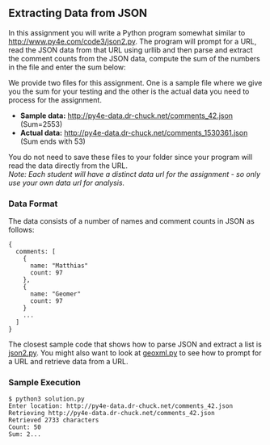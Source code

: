 ## Extracting Data from JSON

In this assignment you will write a Python program somewhat similar to http://www.py4e.com/code3/json2.py.
The program will prompt for a URL, read the JSON data from that URL using urllib and then parse and extract the comment counts from the JSON data, compute the sum of the numbers in the file and enter the sum below:

We provide two files for this assignment.
One is a sample file where we give you the sum for your testing and the other is the actual data you need to process for the assignment.

- **Sample data:** http://py4e-data.dr-chuck.net/comments_42.json (Sum=2553)
- **Actual data:** http://py4e-data.dr-chuck.net/comments_1530361.json (Sum ends with 53)  

You do not need to save these files to your folder since your program will read the data directly from the URL.   
*Note: Each student will have a distinct data url for the assignment - so only use your own data url for analysis.*

### Data Format
The data consists of a number of names and comment counts in JSON as follows:
~~~
{
  comments: [
    {
      name: "Matthias"
      count: 97
    },
    {
      name: "Geomer"
      count: 97
    }
    ...
  ]
}
~~~

The closest sample code that shows how to parse JSON and extract a list is [json2.py](https://www.py4e.com/code3/json2.py?PHPSESSID=471f3b90903c47d86eb033f924d1bbdf).
 You might also want to look at [geoxml.py](https://www.py4e.com/code3/geoxml.py?PHPSESSID=471f3b90903c47d86eb033f924d1bbdf) to see how to prompt for a URL and retrieve data from a URL.

### Sample Execution
~~~
$ python3 solution.py
Enter location: http://py4e-data.dr-chuck.net/comments_42.json
Retrieving http://py4e-data.dr-chuck.net/comments_42.json
Retrieved 2733 characters
Count: 50
Sum: 2...
~~~